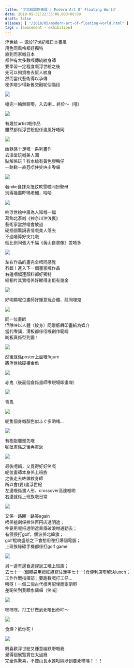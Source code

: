 ```yaml
---
title: '浮世絵調原画展 | Modern Art Of Floating World'
date: 2018-05-31T22:35:00.003+08:00
draft: false
aliases: [ "/2018/05/modern-art-of-floating-world.html" ]
tags : [amusement - exhibition]
---
```


浮世絵 － 源於17世紀嘅日本畫風  
用色同風格都好獨特  
直到而家嘅日本  
都仲有大多數嘅傳統紋身師  
要學習一定程度嘅浮世絵之後  
先可以夠資格去幫人紋身  
然而當代藝術得以承傳  
梗係唔少得新舊交融呢個階段  

![](/images/modernfloatingex.jpg)

噏完一輪無聊嘢，入去喇... 終於～（嘻）  

![](/images/modernfloatingex1.jpg)

有幾位artist嘅作品  
雖然都係浮世絵但係畫風好唔同  

![](/images/modernfloatingex2.jpg)

幽默感十足嘅一系列畫作  
去澡堂玩嘅美人圖  
點解係玩？有水槍有黃色膠鴨仔  
一路睇一直忍唔住笑咗出嚟囉  

![](/images/modernfloatingex3.jpg)

著nike食抹茶扭紋軟雪糕同扮聖母  
玩得幾盡吓喎老細，哈哈  

![](/images/modernfloatingex4.jpg)

响浮世絵中廣為人知嘅一幅  
葛飾北斎嘅《神奈川沖浪裏》  
藝術家當然唔會放過  
硬插個驚訝表情嘅美人落去  
不過唔算好突兀嘅  
個比例同張大千幅《黃山自畫像》差唔多  

![](/images/modernfloatingex5.jpg)

左右作品的畫完全唔同感覺  
冇錯！進入下一個畫家嘅作品  
右邊嗰幅連顏料都好獨特  
經相片其實唔係好睇得出佢有幾金  

![](/images/modernfloatingex6.jpg)

好明顯呢位畫師好鍾意玩合體、龍同埋鬼  

![](/images/modernfloatingex7.jpg)

同一位畫師  
佢除咗以人體（紋身）同雕版轉印畫紙為媒介  
當代嚟講，滑板都係佢嘅創作範疇  
啲板真係型到震！  

![](/images/modernfloatingex8.jpg)

然後就係poster上面嘅figure  
將浮世絵硬接金魚  

![](/images/modernfloatingex9.jpg)

赤鬼（後面個盒係畫師嚟現場即畫㗎）  

![](/images/modernfloatingex10.jpg)

青鬼  

![](/images/modernfloatingex11.jpg)

呢隻個身嘅顏色似ふぐ多啲啫...  

![](/images/modernfloatingex12.jpg)

有樹脂雕塑先嘅  
呢批畫係之後再畫返  

![](/images/modernfloatingex13.jpg)

最後呢輯，又覺得好好笑嘅  
呢位畫師本身係上班族  
之後走去咗做紋身師  
所以會(要)畫浮世絵  
左邊嘅係畫人形、crossover高達嗰啲  
右邊就係上班族嘅日常  

![](/images/modernfloatingex14.jpg)

又係一路睇一路笑again  
唔係揸劍係拎住百円店透明遮；  
仲要用呢把透明遮乘風破浪咁通勤去；  
有侵侵打golf，個波係北韓旗；  
golf棍响盛怒之下會想用嚟打爆個電腦；  
上班族碌碌手機都係打golf game  

![](/images/modernfloatingex15.jpg)

另一邊有邊食邊趕返工嘅上班族；  
去七十一 (個膠袋用橙紅綠寫住漢字七十一)食便利店嘢解決lunch；  
工作作戰指揮部；要跑數嘅打工仔...  
喂呀！一個二個古代樣再配埋而家啲嘢  
差啲笑到我眼水飆囉（笑喊）  

![](/images/modernfloatingex16.jpg)

嘿嘿嘿，打工仔做到死唔出奇吖～  

![](/images/modernfloatingex17.jpg)

食煙？抵你死！  

![](/images/modernfloatingex18.jpg)

既喜歡浮世絵又鍾意幽默嘢嘅我  
覺得個展覽實在太過癮  
完全係驚喜，不愧山長水遠咁隔涉到要死嚟睇！！！
